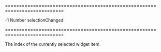 ===========================================================================
<!--default-->-1<!--/default-->
<!--type-->Number<!--/type-->
<!--firedEvents-->selectionChanged<!--/firedEvents-->
===========================================================================

<!--shortDescription-->
The index of the currently selected widget item.
<!--/shortDescription-->

<!--fullDescription-->

<!--/fullDescription-->